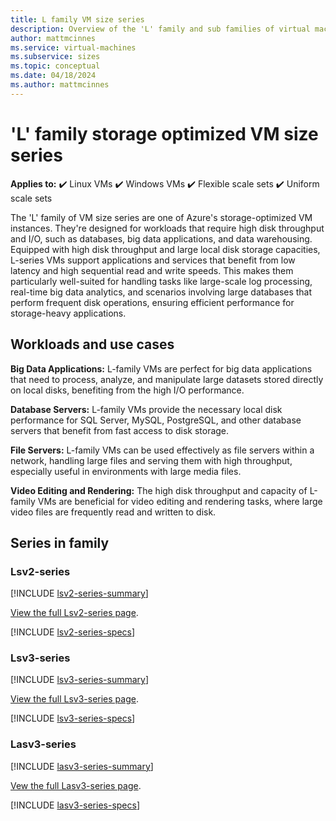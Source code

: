 ```yaml
---
title: L family VM size series
description: Overview of the 'L' family and sub families of virtual machine sizes
author: mattmcinnes
ms.service: virtual-machines
ms.subservice: sizes
ms.topic: conceptual
ms.date: 04/18/2024
ms.author: mattmcinnes
---
```


# 'L' family storage optimized VM size series

**Applies to:** :heavy_check_mark: Linux VMs :heavy_check_mark: Windows VMs :heavy_check_mark: Flexible scale sets :heavy_check_mark: Uniform scale sets

The 'L' family of VM size series are one of Azure's storage-optimized VM instances. They're designed for workloads that require high disk throughput and I/O, such as databases, big data applications, and data warehousing. Equipped with high disk throughput and large local disk storage capacities, L-series VMs support applications and services that benefit from low latency and high sequential read and write speeds. This makes them particularly well-suited for handling tasks like large-scale log processing, real-time big data analytics, and scenarios involving large databases that perform frequent disk operations, ensuring efficient performance for storage-heavy applications.

## Workloads and use cases

**Big Data Applications:** L-family VMs are perfect for big data applications that need to process, analyze, and manipulate large datasets stored directly on local disks, benefiting from the high I/O performance.

**Database Servers:** L-family VMs provide the necessary local disk performance for SQL Server, MySQL, PostgreSQL, and other database servers that benefit from fast access to disk storage.

**File Servers:** L-family VMs can be used effectively as file servers within a network, handling large files and serving them with high throughput, especially useful in environments with large media files.

**Video Editing and Rendering:** The high disk throughput and capacity of L-family VMs are beneficial for video editing and rendering tasks, where large video files are frequently read and written to disk.

## Series in family

### Lsv2-series
[!INCLUDE [lsv2-series-summary](./includes/mv2-series-summary.md)]

[View the full Lsv2-series page](../../lsv2-series.md).

[!INCLUDE [lsv2-series-specs](./includes/lsv2-series-specs.md)]


### Lsv3-series
[!INCLUDE [lsv3-series-summary](./includes/lsv3-series-summary.md)]

[View the full Lsv3-series page](../../lsv3-series.md).

[!INCLUDE [lsv3-series-specs](./includes/lsv3-series-specs.md)]


### Lasv3-series
[!INCLUDE [lasv3-series-summary](./includes/lasv3-series-summary.md)]

[Vew the full Lasv3-series page](../../lasv3-series.md).

[!INCLUDE [lasv3-series-specs](./includes/lasv3-series-specs.md)]
